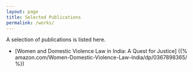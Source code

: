 ```yaml
---
layout: page
title: Selected Publications
permalink: /works/
---
```

A selection of publications is listed here. 
* [Women and Domestic Violence Law in India: A Quest for Justice] ({% amazon.com/Women-Domestic-Violence-Law-India/dp/0367898365/ %})
 
